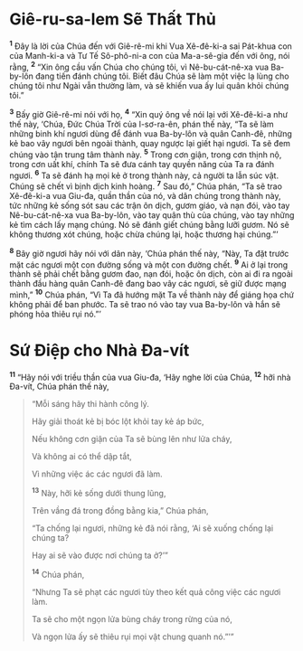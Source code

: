 # Giê-ru-sa-lem Sẽ Thất Thủ
<sup><b>1</b></sup> Ðây là lời của Chúa đến với Giê-rê-mi khi Vua Xê-đê-ki-a sai Pát-khua con của Manh-ki-a và Tư Tế Sô-phô-ni-a con của Ma-a-sê-gia đến với ông, nói rằng, <sup><b>2</b></sup> “Xin ông cầu vấn Chúa cho chúng tôi, vì Nê-bu-cát-nê-xa vua Ba-by-lôn đang tiến đánh chúng tôi. Biết đâu Chúa sẽ làm một việc lạ lùng cho chúng tôi như Ngài vẫn thường làm, và sẽ khiến vua ấy lui quân khỏi chúng tôi.”

<sup><b>3</b></sup> Bấy giờ Giê-rê-mi nói với họ, <sup><b>4</b></sup> “Xin quý ông về nói lại với Xê-đê-ki-a như thế này, ‘Chúa, Ðức Chúa Trời của I-sơ-ra-ên, phán thế này, “Ta sẽ làm những binh khí ngươi dùng để đánh vua Ba-by-lôn và quân Canh-đê, những kẻ bao vây ngươi bên ngoài thành, quay ngược lại giết hại ngươi. Ta sẽ đem chúng vào tận trung tâm thành này. <sup><b>5</b></sup> Trong cơn giận, trong cơn thịnh nộ, trong cơn uất khí, chính Ta sẽ đưa cánh tay quyền năng của Ta ra đánh ngươi. <sup><b>6</b></sup> Ta sẽ đánh hạ mọi kẻ ở trong thành này, cả người ta lẫn súc vật. Chúng sẽ chết vì bịnh dịch kinh hoàng. <sup><b>7</b></sup> Sau đó,” Chúa phán, “Ta sẽ trao Xê-đê-ki-a vua Giu-đa, quần thần của nó, và dân chúng trong thành này, tức những kẻ sống sót sau các trận ôn dịch, gươm giáo, và nạn đói, vào tay Nê-bu-cát-nê-xa vua Ba-by-lôn, vào tay quân thù của chúng, vào tay những kẻ tìm cách lấy mạng chúng. Nó sẽ đánh giết chúng bằng lưỡi gươm. Nó sẽ không thương xót chúng, hoặc chừa chúng lại, hoặc thương hại chúng.”’

<sup><b>8</b></sup> Bây giờ ngươi hãy nói với dân này, ‘Chúa phán thế này, “Này, Ta đặt trước mặt các ngươi một con đường sống và một con đường chết. <sup><b>9</b></sup> Ai ở lại trong thành sẽ phải chết bằng gươm đao, nạn đói, hoặc ôn dịch, còn ai đi ra ngoài thành đầu hàng quân Canh-đê đang bao vây các ngươi, sẽ giữ được mạng mình,” <sup><b>10</b></sup> Chúa phán, “Vì Ta đã hướng mặt Ta về thành này để giáng họa chứ không phải để ban phước. Ta sẽ trao nó vào tay vua Ba-by-lôn và hắn sẽ phóng hỏa thiêu rụi nó.”’


# Sứ Ðiệp cho Nhà Ða-vít
<sup><b>11</b></sup> “Hãy nói với triều thần của vua Giu-đa, ‘Hãy nghe lời của Chúa, <sup><b>12</b></sup> hỡi nhà Ða-vít, Chúa phán thế này,


> “Mỗi sáng hãy thi hành công lý.
> 
> Hãy giải thoát kẻ bị bóc lột khỏi tay kẻ áp bức,
> 
> Nếu không cơn giận của Ta sẽ bùng lên như lửa cháy,
> 
> Và không ai có thể dập tắt,
> 
> Vì những việc ác các ngươi đã làm.
> 
> <sup><b>13</b></sup> Này, hỡi kẻ sống dưới thung lũng,
> 
> Trên vầng đá trong đồng bằng kia,” Chúa phán,
> 
> “Ta chống lại ngươi, những kẻ đã nói rằng, ‘Ai sẽ xuống chống lại chúng ta?
> 
> Hay ai sẽ vào được nơi chúng ta ở?’”
> 
> <sup><b>14</b></sup> Chúa phán,
> 
> “Nhưng Ta sẽ phạt các ngươi tùy theo kết quả công việc các ngươi làm.
> 
> Ta sẽ cho một ngọn lửa bùng cháy trong rừng của nó,
> 
> Và ngọn lửa ấy sẽ thiêu rụi mọi vật chung quanh nó.”’”
>